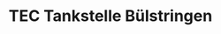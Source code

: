 ---
title: "TEC Tankstelle Bülstringen"
url: /buelstringen/tec-tankstelle-buelstringen/
shop: Allgemein
---